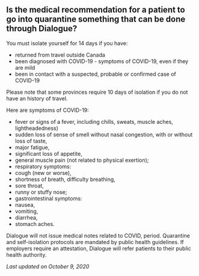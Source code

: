 ## Is the medical recommendation for a patient to go into quarantine something that can be done through Dialogue?

You must isolate yourself for 14 days if you have:

- returned from travel outside Canada
- been diagnosed with COVID-19 - symptoms of COVID-19, even if they are mild
- been in contact with a suspected, probable or confirmed case of COVID-19

Please note that some provinces require 10 days of isolation if you do not have an history of travel.

Here are symptoms of COVID-19:

- fever or signs of a fever, including chills, sweats, muscle aches, lightheadedness)
- sudden loss of sense of smell without nasal congestion, with or without loss of taste,
- major fatigue,
- significant loss of appetite,
- general muscle pain (not related to physical exertion);
- respiratory symptoms:
- cough (new or worse),
- shortness of breath, difficulty breathing,
- sore throat,
- runny or stuffy nose;
- gastrointestinal symptoms:
- nausea,
- vomiting,
- diarrhea,
- stomach aches.

Dialogue will not issue medical notes related to COVID, period. Quarantine and self-isolation protocols are mandated by public health guidelines. If employers require an attestation, Dialogue will refer patients to their public health authority.

_Last updated on October 9, 2020_
